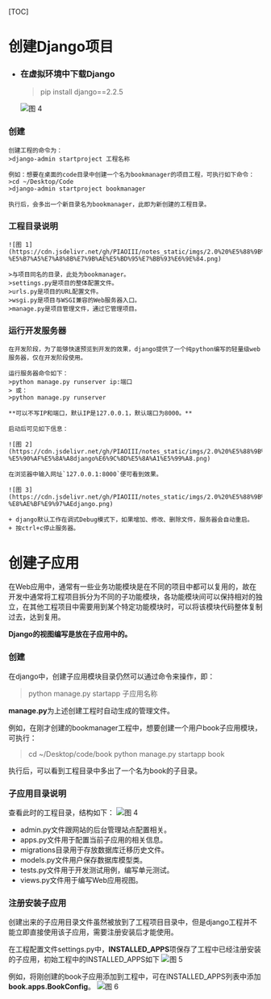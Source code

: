 [TOC]

# 创建Django项目
+ ### 在虚拟环境中下载Django
    >pip install django==2.2.5

    ![图 4](https://cdn.jsdelivr.net/gh/PIAOIII/notes_static/imgs/2.0%20%E5%88%9B%E5%BB%BAjango%E9%A1%B9%E7%9B%AE-%E4%B8%8B%E8%BD%BDdjango.png)  

### 创建
    创建工程的命令为：
    >django-admin startproject 工程名称
  
    例如：想要在桌面的code目录中创建一个名为bookmanager的项目工程，可执行如下命令：
    >cd ~/Desktop/Code
    >django-admin startproject bookmanager

    执行后，会多出一个新目录名为bookmanager，此即为新创建的工程目录。

### 工程目录说明
    ![图 1](https://cdn.jsdelivr.net/gh/PIAOIII/notes_static/imgs/2.0%20%E5%88%9B%E5%BB%BAjango%E9%A1%B9%E7%9B%AE-%E5%B7%A5%E7%A8%8B%E7%9B%AE%E5%BD%95%E7%BB%93%E6%9E%84.png)  

    >与项目同名的目录，此处为bookmanager。
    >settings.py是项目的整体配置文件。
    >urls.py是项目的URL配置文件。
    >wsgi.py是项目与WSGI兼容的Web服务器入口。
    >manage.py是项目管理文件，通过它管理项目。

### 运行开发服务器
    在开发阶段，为了能够快速预览到开发的效果，django提供了一个纯python编写的轻量级web服务器，仅在开发阶段使用。  

    运行服务器命令如下：
    >python manage.py runserver ip:端口
    > 或：
    >python manage.py runserver  

    **可以不写IP和端口，默认IP是127.0.0.1，默认端口为8000。**

    启动后可见如下信息：

    ![图 2](https://cdn.jsdelivr.net/gh/PIAOIII/notes_static/imgs/2.0%20%E5%88%9B%E5%BB%BAjango%E9%A1%B9%E7%9B%AE-%E5%90%AF%E5%8A%A8django%E6%9C%8D%E5%8A%A1%E5%99%A8.png)  

    在浏览器中输入网址`127.0.0.1:8000`便可看到效果。

    ![图 3](https://cdn.jsdelivr.net/gh/PIAOIII/notes_static/imgs/2.0%20%E5%88%9B%E5%BB%BAjango%E9%A1%B9%E7%9B%AE-%E8%AE%BF%E9%97%AEdjango.png)  

    + django默认工作在调式Debug模式下，如果增加、修改、删除文件，服务器会自动重启。
    + 按ctrl+c停止服务器。

# 创建子应用

在Web应用中，通常有一些业务功能模块是在不同的项目中都可以复用的，故在开发中通常将工程项目拆分为不同的子功能模块，各功能模块间可以保持相对的独立，在其他工程项目中需要用到某个特定功能模块时，可以将该模块代码整体复制过去，达到复用。

**Django的视图编写是放在子应用中的。**

### 创建
在django中，创建子应用模块目录仍然可以通过命令来操作，即：
>python manage.py startapp 子应用名称

**manage.py**为上述创建工程时自动生成的管理文件。

例如，在刚才创建的bookmanager工程中，想要创建一个用户book子应用模块，可执行：
>cd ~/Desktop/code/book
>python manage.py startapp book

执行后，可以看到工程目录中多出了一个名为book的子目录。

### 子应用目录说明
查看此时的工程目录，结构如下：
![图 4](https://cdn.jsdelivr.net/gh/PIAOIII/notes_static/imgs/2.0%20%E5%88%9B%E5%BB%BAjango%E9%A1%B9%E7%9B%AE-%E5%88%9B%E5%BB%BA%E5%AD%90%E5%BA%94%E7%94%A8.png)  

+ admin.py文件跟网站的后台管理站点配置相关。
+ apps.py文件用于配置当前子应用的相关信息。
+ migrations目录用于存放数据库迁移历史文件。
+ models.py文件用户保存数据库模型类。
+ tests.py文件用于开发测试用例，编写单元测试。
+ views.py文件用于编写Web应用视图。

### 注册安装子应用
创建出来的子应用目录文件虽然被放到了工程项目目录中，但是django工程并不能立即直接使用该子应用，需要注册安装后才能使用。

在工程配置文件settings.py中，**INSTALLED_APPS**项保存了工程中已经注册安装的子应用，初始工程中的INSTALLED_APPS如下
![图 5](https://cdn.jsdelivr.net/gh/PIAOIII/notes_static/imgs/2.0%20%E5%88%9B%E5%BB%BAjango%E9%A1%B9%E7%9B%AE-%E6%B3%A8%E5%86%8C%E5%AE%89%E8%A3%85%E5%AD%90%E5%BA%94%E7%94%A8%E4%BD%8D%E7%BD%AE.png)  

例如，将刚创建的book子应用添加到工程中，可在INSTALLED_APPS列表中添加**book.apps.BookConfig**。
![图 6](https://cdn.jsdelivr.net/gh/PIAOIII/notes_static/imgs/2.0%20%E5%88%9B%E5%BB%BAjango%E9%A1%B9%E7%9B%AE-%E6%B3%A8%E5%86%8C%E5%AD%90%E5%BA%94%E7%94%A8.png)  
